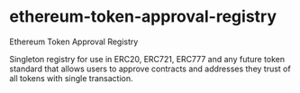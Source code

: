 # ethereum-token-approval-registry
Ethereum Token Approval Registry

Singleton registry for use in ERC20, ERC721, ERC777 and any future token standard that allows users to approve contracts and addresses they trust of all tokens with single transaction.
